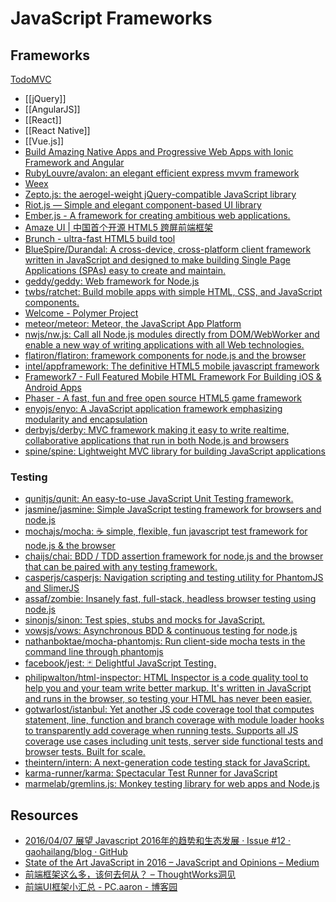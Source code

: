 # JavaScript Frameworks

## Frameworks

[TodoMVC](http://todomvc.com/)

- [[jQuery]]
- [[AngularJS]]
- [[React]]
- [[React Native]]
- [[Vue.js]]
- [Build Amazing Native Apps and Progressive Web Apps with Ionic Framework and Angular](https://ionicframework.com/)
- [RubyLouvre/avalon: an elegant efficient express mvvm framework](https://github.com/RubyLouvre/avalon)
- [Weex](https://weex.apache.org/)
- [Zepto.js: the aerogel-weight jQuery-compatible JavaScript library](http://zeptojs.com/)
- [Riot.js — Simple and elegant component-based UI library](http://riotjs.com/)
- [Ember.js - A framework for creating ambitious web applications.](http://www.emberjs.com/)
- [Amaze UI | 中国首个开源 HTML5 跨屏前端框架](http://amazeui.org/)
- [Brunch - ultra-fast HTML5 build tool](http://brunch.io/)
- [BlueSpire/Durandal: A cross-device, cross-platform client framework written in JavaScript and designed to make building Single Page Applications (SPAs) easy to create and maintain.](https://github.com/BlueSpire/Durandal)
- [geddy/geddy: Web framework for Node.js](https://github.com/geddy/geddy)
- [twbs/ratchet: Build mobile apps with simple HTML, CSS, and JavaScript components.](https://github.com/twbs/ratchet)
- [Welcome - Polymer Project](https://www.polymer-project.org/)
- [meteor/meteor: Meteor, the JavaScript App Platform](https://github.com/meteor/meteor)
- [nwjs/nw.js: Call all Node.js modules directly from DOM/WebWorker and enable a new way of writing applications with all Web technologies.](https://github.com/nwjs/nw.js)
- [flatiron/flatiron: framework components for node.js and the browser](https://github.com/flatiron/flatiron)
- [intel/appframework: The definitive HTML5 mobile javascript framework](https://github.com/01org/appframework)
- [Framework7 - Full Featured Mobile HTML Framework For Building iOS & Android Apps](http://framework7.io/)
- [Phaser - A fast, fun and free open source HTML5 game framework](http://phaser.io/)
- [enyojs/enyo: A JavaScript application framework emphasizing modularity and encapsulation](https://github.com/enyojs/enyo)
- [derbyjs/derby: MVC framework making it easy to write realtime, collaborative applications that run in both Node.js and browsers](https://github.com/derbyjs/derby)
- [spine/spine: Lightweight MVC library for building JavaScript applications](https://github.com/spine/spine)

### Testing

- [qunitjs/qunit: An easy-to-use JavaScript Unit Testing framework.](https://github.com/qunitjs/qunit)
- [jasmine/jasmine: Simple JavaScript testing framework for browsers and node.js](https://github.com/jasmine/jasmine)
- [mochajs/mocha: ☕️ simple, flexible, fun javascript test framework for node.js & the browser](https://github.com/mochajs/mocha)
- [chaijs/chai: BDD / TDD assertion framework for node.js and the browser that can be paired with any testing framework.](https://github.com/chaijs/chai)
- [casperjs/casperjs: Navigation scripting and testing utility for PhantomJS and SlimerJS](https://github.com/casperjs/casperjs)
- [assaf/zombie: Insanely fast, full-stack, headless browser testing using node.js](https://github.com/assaf/zombie)
- [sinonjs/sinon: Test spies, stubs and mocks for JavaScript.](https://github.com/sinonjs/sinon)
- [vowsjs/vows: Asynchronous BDD & continuous testing for node.js](https://github.com/vowsjs/vows)
- [nathanboktae/mocha-phantomjs: Run client-side mocha tests in the command line through phantomjs](https://github.com/nathanboktae/mocha-phantomjs)
- [facebook/jest: 🃏 Delightful JavaScript Testing.](https://github.com/facebook/jest)
- [philipwalton/html-inspector: HTML Inspector is a code quality tool to help you and your team write better markup. It's written in JavaScript and runs in the browser, so testing your HTML has never been easier.](https://github.com/philipwalton/html-inspector)
- [gotwarlost/istanbul: Yet another JS code coverage tool that computes statement, line, function and branch coverage with module loader hooks to transparently add coverage when running tests. Supports all JS coverage use cases including unit tests, server side functional tests and browser tests. Built for scale.](https://github.com/gotwarlost/istanbul)
- [theintern/intern: A next-generation code testing stack for JavaScript.](https://github.com/theintern/intern)
- [karma-runner/karma: Spectacular Test Runner for JavaScript](https://github.com/karma-runner/karma)
- [marmelab/gremlins.js: Monkey testing library for web apps and Node.js](https://github.com/marmelab/gremlins.js)

## Resources

- [2016/04/07 展望 Javascript 2016年的趋势和生态发展 · Issue #12 · gaohailang/blog · GitHub](https://github.com/gaohailang/blog/issues/12)
- [State of the Art JavaScript in 2016 – JavaScript and Opinions – Medium](https://medium.com/javascript-and-opinions/state-of-the-art-javascript-in-2016-ab67fc68eb0b)
- [前端框架这么多，该何去何从？ – ThoughtWorks洞见](http://insights.thoughtworkers.org/how-to-choose-front-end-architectures/)
- [前端UI框架小汇总 - PC.aaron - 博客园](http://www.cnblogs.com/aaron-pan/p/8018473.html)
